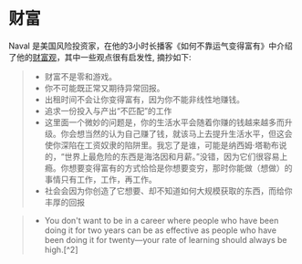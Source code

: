 # 财富
Naval 是美国风险投资家，在他的3小时长播客《如何不靠运气变得富有》中介绍了他的[财富观](https://github.com/taosue/how-to-get-rich-without-getting-lucky/)，其中一些观点很有启发性, 摘抄如下:

> - 财富不是零和游戏。
> - 你不可能既正常又期待异常回报。
> - 出租时间不会让你变得富有，因为你不能非线性地赚钱。
> - 追求一份投入与产出“不匹配”的工作
> - 这里面一个微妙的问题是，你的生活水平会随着你赚的钱越来越多而升级。你会想当然的认为自己赚了钱，就该马上去提升生活水平，但这会使你深陷在工资奴隶的陷阱里。我忘了是谁，可能是纳西姆·塔勒布说的，“世界上最危险的东西是海洛因和月薪。”没错，因为它们很容易上瘾。你想要变得富有的方式恰恰是你想要变穷，那时你能做（想做）的事情只有工作，工作，再工作。
> - 社会会因为你创造了它想要、却不知道如何大规模获取的东西，而给你丰厚的回报

> - You don't want to be in a career where people who have been doing it for two years can be as effective as people who have been doing it for twenty—your rate of learning should always be high.[^2]


[^1]: https://blog.samaltman.com/how-to-be-successful

